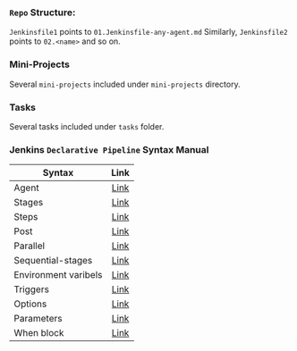 ### `Repo` Structure:
`Jenkinsfile1` points to `01.Jenkinsfile-any-agent.md`
Similarly, `Jenkinsfile2` points to `02.<name>` and so on.

### Mini-Projects
Several `mini-projects` included under `mini-projects` directory.

### Tasks
Several tasks included under `tasks` folder.

### Jenkins `Declarative Pipeline` Syntax Manual
| Syntax  | Link    
| ------------- |:-------------:|
| Agent |  [Link](https://www.jenkins.io/doc/book/pipeline/syntax/#agent)  
| Stages |  [Link](https://www.jenkins.io/doc/book/pipeline/syntax/#stages) 
| Steps |  [Link](https://www.jenkins.io/doc/book/pipeline/syntax/#steps) 
| Post |  [Link](https://www.jenkins.io/doc/book/pipeline/syntax/#post)  
| Parallel |  [Link](https://www.jenkins.io/doc/book/pipeline/syntax/#parallel)  
| Sequential-stages |  [Link](https://www.jenkins.io/doc/book/pipeline/syntax/#sequential-stages)  
| Environment varibels|  [Link](https://www.jenkins.io/doc/book/pipeline/syntax/#environment)  
| Triggers |  [Link](https://www.jenkins.io/doc/book/pipeline/syntax/#triggers)
| Options |  [Link](https://www.jenkins.io/doc/book/pipeline/syntax/#options)  
| Parameters |  [Link](https://www.jenkins.io/doc/book/pipeline/syntax/#available-parameters)  
| When block |  [Link](https://www.jenkins.io/doc/book/pipeline/syntax/#when)  

